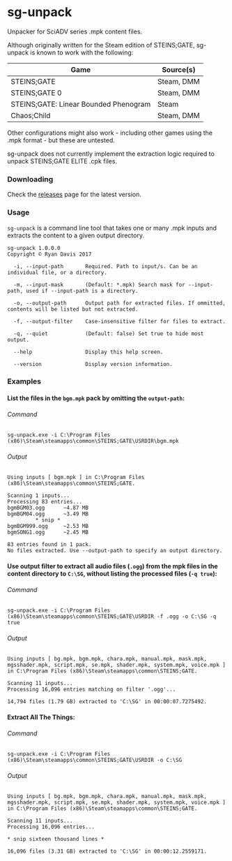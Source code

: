 # sg-unpack
Unpacker for SciADV series .mpk content files. 

Although originally written for the Steam edition of STEINS;GATE, sg-unpack is known to work with the following:

| Game  | Source(s) |
| ------------- | ------------- |
| STEINS;GATE | Steam, DMM |
| STEINS;GATE 0 | Steam, DMM |
| STEINS;GATE: Linear Bounded Phenogram | Steam |
| Chaos;Child | Steam, DMM |

Other configurations might also work - including other games using the .mpk format - but these are untested. 

sg-unpack does not currently implement the extraction logic required to unpack STEINS;GATE ELITE .cpk files. 

### Downloading
Check the [releases](https://github.com/rdavisau/sg-unpack/releases) page for the latest version.

### Usage
`sg-unpack` is a command line tool that takes one or many .mpk inputs and extracts the content to a given output directory.

```
sg-unpack 1.0.0.0
Copyright © Ryan Davis 2017

  -i, --input-path       Required. Path to input/s. Can be an individual file, or a directory.

  -m, --input-mask       (Default: *.mpk) Search mask for --input-path, used if --input-path is a directory.

  -o, --output-path      Output path for extracted files. If ommitted, contents will be listed but not extracted.

  -f, --output-filter    Case-insensitive filter for files to extract.

  -q, --quiet            (Default: false) Set true to hide most output.

  --help                 Display this help screen.

  --version              Display version information.
```

### Examples

#### List the files in the `bgm.mpk` pack by omitting the `output-path`:

###### Command
`sg-unpack.exe -i C:\Program Files (x86)\Steam\steamapps\common\STEINS;GATE\USRDIR\bgm.mpk`

###### Output
```
Using inputs [ bgm.mpk ] in C:\Program Files (x86)\Steam\steamapps\common\STEINS;GATE.

Scanning 1 inputs...
Processing 83 entries...
bgmBGM03.ogg      ~4.87 MB
bgmBGM04.ogg      ~3.49 MB
         * snip *
bgmBGM999.ogg     ~2.53 MB
bgmSONG1.ogg      ~2.45 MB

83 entries found in 1 pack.
No files extracted. Use --output-path to specify an output directory.
```

#### Use output filter to extract all audio files (`.ogg`) from the mpk files in the content directory to `C:\SG`, without listing the processed files (`-q true`):

###### Command
`sg-unpack.exe -i C:\Program Files (x86)\Steam\steamapps\common\STEINS;GATE\USRDIR -f .ogg -o C:\SG -q true`

###### Output
```
Using inputs [ bg.mpk, bgm.mpk, chara.mpk, manual.mpk, mask.mpk, mgsshader.mpk, script.mpk, se.mpk, shader.mpk, system.mpk, voice.mpk ] in C:\Program Files (x86)\Steam\steamapps\common\STEINS;GATE.

Scanning 11 inputs...
Processing 16,096 entries matching on filter '.ogg'...

14,794 files (1.79 GB) extracted to 'C:\SG' in 00:00:07.7275492.
```

#### Extract All The Things:

###### Command
`sg-unpack.exe -i C:\Program Files (x86)\Steam\steamapps\common\STEINS;GATE\USRDIR -o C:\SG`

###### Output
```
Using inputs [ bg.mpk, bgm.mpk, chara.mpk, manual.mpk, mask.mpk, mgsshader.mpk, script.mpk, se.mpk, shader.mpk, system.mpk, voice.mpk ] in C:\Program Files (x86)\Steam\steamapps\common\STEINS;GATE.

Scanning 11 inputs...
Processing 16,096 entries...

* snip sixteen thousand lines *

16,096 files (3.31 GB) extracted to 'C:\SG' in 00:00:12.2559171.
```
